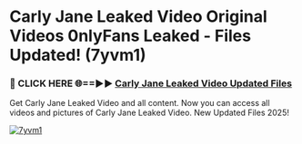 # Carly Jane Leaked Video Original Videos 0nlyFans Leaked - Files Updated! (7yvm1)

<h3>🔴 CLICK HERE 🌐==►► <a href="https://tinyurl.com/4seja8ks" rel="nofollow">Carly Jane Leaked Video Updated Files</a></h3>

Get Carly Jane Leaked Video and all content. Now you can access all videos and pictures of Carly Jane Leaked Video. New Updated Files 2025!

[![7yvm1](https://i.imgur.com/EWjZXRe.gif)](https://tinyurl.com/4seja8ks)
